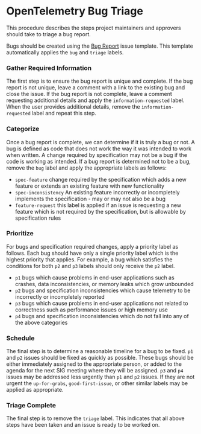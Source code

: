 # OpenTelemetry Bug Triage

This procedure describes the steps project maintainers and approvers should take to triage a bug report.

Bugs should be created using the [Bug Report](https://github.com/open-telemetry/opentelemetry-js/issues/new?template=bug_report.yaml) issue template.
This template automatically applies the `bug` and `triage` labels.

### Gather Required Information

The first step is to ensure the bug report is unique and complete.
If the bug report is not unique, leave a comment with a link to the existing bug and close the issue.
If the bug report is not complete, leave a comment requesting additional details and apply the `information-requested` label.
When the user provides additional details, remove the `information-requested` label and repeat this step.

### Categorize

Once a bug report is complete, we can determine if it is truly a bug or not.
A bug is defined as code that does not work the way it was intended to work when written.
A change required by specification may not be a bug if the code is working as intended.
If a bug report is determined not to be a bug, remove the `bug` label and apply the appropriate labels as follows:

- `spec-feature` change required by the specification which adds a new feature or extends an existing feature with new functionality
- `spec-inconsistency` An existing feature incorrectly or incompletely implements the specification - may or may not also be a bug
- `feature-request` this label is applied if an issue is requesting a new feature which is not required by the specification, but is allowable by specification rules


### Prioritize

For bugs and specification required changes, apply a priority label as follows.
Each bug should have only a single priority label which is the highest priority that applies.
For example, a bug which satisfies the conditions for both `p2` and `p3` labels should only receive the `p2` label.

- `p1` bugs which cause problems in end-user applications such as crashes, data inconsistencies, or memory leaks which grow unbounded
- `p2` bugs and specification inconsistencies which cause telemetry to be incorrectly or incompletely reported
- `p3` bugs which cause problems in end-user applications not related to correctness such as performance issues or high memory use
- `p4` bugs and specification inconsistencies which do not fall into any of the above categories

### Schedule

The final step is to determine a reasonable timeline for a bug to be fixed.
`p1` and `p2` issues should be fixed as quickly as possible.
These bugs should be either immediately assigned to the appropriate person, or added to the agenda for the next SIG meeting where they will be assigned.
`p3` and `p4` issues may be addressed less urgently than `p1` and `p2` issues.
If they are not urgent the `up-for-grabs`, `good-first-issue`, or other similar labels may be applied as appropriate.

### Triage Complete

The final step is to remove the `triage` label.
This indicates that all above steps have been taken and an issue is ready to be worked on.
